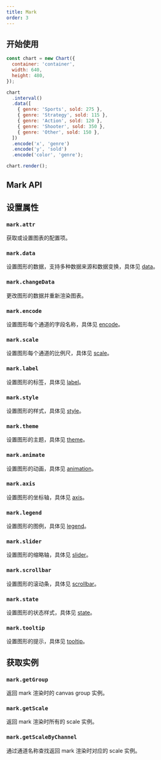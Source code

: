 ```yaml
---
title: Mark
order: 3
---
```


## 开始使用

```js
const chart = new Chart({
  container: 'container',
  width: 640,
  height: 480,
});

chart
  .interval()
  .data([
    { genre: 'Sports', sold: 275 },
    { genre: 'Strategy', sold: 115 },
    { genre: 'Action', sold: 120 },
    { genre: 'Shooter', sold: 350 },
    { genre: 'Other', sold: 150 },
  ])
  .encode('x', 'genre')
  .encode('y', 'sold')
  .encode('color', 'genre');

chart.render();
```

## Mark API

## 设置属性

### `mark.attr`

获取或设置图表的配置项。

### `mark.data`

设置图形的数据，支持多种数据来源和数据变换，具体见 [data](/spec/data/overview)。

### `mark.changeData`

更改图形的数据并重新渲染图表。

### `mark.encode`

设置图形每个通道的字段名称，具体见 [encode](/manual/core/encode)。

### `mark.scale`

设置图形每个通道的比例尺，具体见 [scale](/spec/overview#scale)。

### `mark.label`

设置图形的标签，具体见 [label](/spec/label/overview)。

### `mark.style`

设置图形的样式，具体见 [style](/spec/common/style)。

### `mark.theme`

设置图形的主题，具体见 [theme](/spec/overview#theme)。

### `mark.animate`

设置图形的动画，具体见 [animation](/spec/animation/overview)。

### `mark.axis`

设置图形的坐标轴，具体见 [axis](/spec/component/axis)。

### `mark.legend`

设置图形的图例，具体见 [legend](/spec/component/legend)。

### `mark.slider`

设置图形的缩略轴，具体见 [slider](/spec/component/slider)。

### `mark.scrollbar`

设置图形的滚动条，具体见 [scrollbar](/spec/component/scrollbar)。

### `mark.state`

设置图形的状态样式，具体见 [state](/manual/core/state)。

### `mark.tooltip`

设置图形的提示，具体见 [tooltip](/spec/component/tooltip)。

## 获取实例

### `mark.getGroup`

返回 mark 渲染时的 canvas group 实例。

### `mark.getScale`

返回 mark 渲染时所有的 scale 实例。

### `mark.getScaleByChannel`

通过通道名称查找返回 mark 渲染时对应的 scale 实例。
